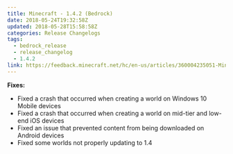 ```yaml
---
title: Minecraft - 1.4.2 (Bedrock)
date: 2018-05-24T19:32:58Z
updated: 2018-05-28T15:58:58Z
categories: Release Changelogs
tags:
  - bedrock_release
  - release_changelog
  - 1.4.2
link: https://feedback.minecraft.net/hc/en-us/articles/360004235051-Minecraft-1-4-2-Bedrock
---
```


**Fixes:**

- Fixed a crash that occurred when creating a world on Windows 10 Mobile devices
- Fixed a crash that occurred when creating a world on mid-tier and low-end iOS devices
- Fixed an issue that prevented content from being downloaded on Android devices
- Fixed some worlds not properly updating to 1.4
